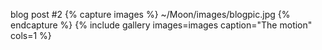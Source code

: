 blog post #2
{% capture images %} ~/Moon/images/blogpic.jpg {% endcapture %} {% include gallery images=images caption="The motion" cols=1 %}

